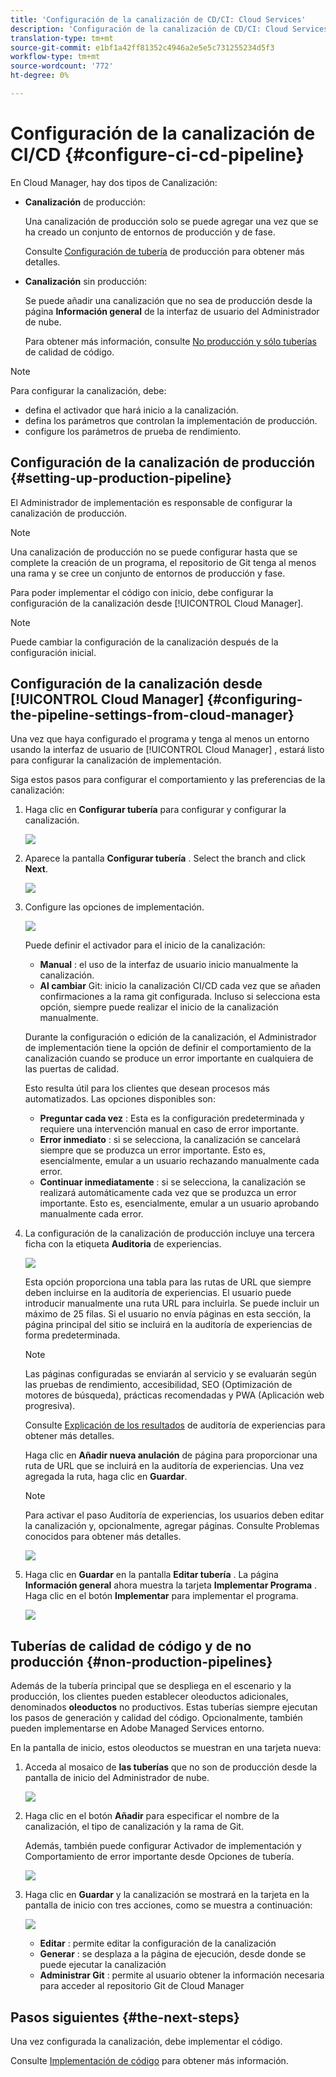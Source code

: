 ```yaml
---
title: 'Configuración de la canalización de CD/CI: Cloud Services'
description: 'Configuración de la canalización de CD/CI: Cloud Services'
translation-type: tm+mt
source-git-commit: e1bf1a42ff81352c4946a2e5e5c731255234d5f3
workflow-type: tm+mt
source-wordcount: '772'
ht-degree: 0%

---
```



# Configuración de la canalización de CI/CD {#configure-ci-cd-pipeline}

En Cloud Manager, hay dos tipos de Canalización:

* **Canalización** de producción:

   Una canalización de producción solo se puede agregar una vez que se ha creado un conjunto de entornos de producción y de fase.

   Consulte [Configuración de tubería](configure-pipeline.md#setting-up-the-pipeline) de producción para obtener más detalles.

* **Canalización** sin producción:

   Se puede añadir una canalización que no sea de producción desde la página **Información general** de la interfaz de usuario del Administrador de nube.

   Para obtener más información, consulte [No producción y sólo tuberías](configure-pipeline.md#non-production-pipelines) de calidad de código.

>[!NOTE]
>Para configurar la canalización, debe:
> * defina el activador que hará inicio a la canalización.
> * defina los parámetros que controlan la implementación de producción.
> * configure los parámetros de prueba de rendimiento.


## Configuración de la canalización de producción {#setting-up-production-pipeline}

El Administrador de implementación es responsable de configurar la canalización de producción.

>[!NOTE]
>Una canalización de producción no se puede configurar hasta que se complete la creación de un programa, el repositorio de Git tenga al menos una rama y se cree un conjunto de entornos de producción y fase.

Para poder implementar el código con inicio, debe configurar la configuración de la canalización desde [!UICONTROL Cloud Manager].

>[!NOTE]
>
>Puede cambiar la configuración de la canalización después de la configuración inicial.

## Configuración de la canalización desde [!UICONTROL Cloud Manager] {#configuring-the-pipeline-settings-from-cloud-manager}

Una vez que haya configurado el programa y tenga al menos un entorno usando la interfaz de usuario de [!UICONTROL Cloud Manager] , estará listo para configurar la canalización de implementación.

Siga estos pasos para configurar el comportamiento y las preferencias de la canalización:

1. Haga clic en **Configurar tubería** para configurar y configurar la canalización.

   ![](assets/set-up-pipeline1.png)

1. Aparece la pantalla **Configurar tubería** . Select the branch and click **Next**.

   ![](assets/setup-pipeline-1.png)

1. Configure las opciones de implementación.

   ![](assets/setup-pipeline-2.png)

   Puede definir el activador para el inicio de la canalización:

   * **Manual** : el uso de la interfaz de usuario inicio manualmente la canalización.
   * **Al cambiar** Git: inicio la canalización CI/CD cada vez que se añaden confirmaciones a la rama git configurada. Incluso si selecciona esta opción, siempre puede realizar el inicio de la canalización manualmente.

   Durante la configuración o edición de la canalización, el Administrador de implementación tiene la opción de definir el comportamiento de la canalización cuando se produce un error importante en cualquiera de las puertas de calidad.

   Esto resulta útil para los clientes que desean procesos más automatizados. Las opciones disponibles son:

   * **Preguntar cada vez** : Esta es la configuración predeterminada y requiere una intervención manual en caso de error importante.
   * **Error inmediato** : si se selecciona, la canalización se cancelará siempre que se produzca un error importante. Esto es, esencialmente, emular a un usuario rechazando manualmente cada error.
   * **Continuar inmediatamente** : si se selecciona, la canalización se realizará automáticamente cada vez que se produzca un error importante. Esto es, esencialmente, emular a un usuario aprobando manualmente cada error.


1. La configuración de la canalización de producción incluye una tercera ficha con la etiqueta **Auditoria** de experiencias.

   ![](assets/content-audit-1.png)

   Esta opción proporciona una tabla para las rutas de URL que siempre deben incluirse en la auditoría de experiencias. El usuario puede introducir manualmente una ruta URL para incluirla. Se puede incluir un máximo de 25 filas. Si el usuario no envía páginas en esta sección, la página principal del sitio se incluirá en la auditoría de experiencias de forma predeterminada.

   >[!NOTE]
   > Las páginas configuradas se enviarán al servicio y se evaluarán según las pruebas de rendimiento, accesibilidad, SEO (Optimización de motores de búsqueda), prácticas recomendadas y PWA (Aplicación web progresiva).

   Consulte [Explicación de los resultados](/help/implementing/cloud-manager/experience-audit-testing.md) de auditoría de experiencias para obtener más detalles.

   Haga clic en **Añadir nueva anulación** de página para proporcionar una ruta de URL que se incluirá en la auditoría de experiencias. Una vez agregada la ruta, haga clic en **Guardar**.

   >[!NOTE]
   >Para activar el paso Auditoría de experiencias, los usuarios deben editar la canalización y, opcionalmente, agregar páginas. Consulte Problemas [](/help/release-notes/release-notes-cloud/release-notes-current.md#known-issues-cm) conocidos para obtener más detalles.

   ![](assets/content-audit2.png)

1. Haga clic en **Guardar** en la pantalla **Editar tubería** . La página **Información general** ahora muestra la tarjeta **Implementar Programa** . Haga clic en el botón **Implementar** para implementar el programa.

   ![](assets/configure-pipeline5.png)


## Tuberías de calidad de código y de no producción {#non-production-pipelines}

Además de la tubería principal que se despliega en el escenario y la producción, los clientes pueden establecer oleoductos adicionales, denominados **oleoductos** no productivos. Estas tuberías siempre ejecutan los pasos de generación y calidad del código. Opcionalmente, también pueden implementarse en Adobe Managed Services entorno.

En la pantalla de inicio, estos oleoductos se muestran en una tarjeta nueva:

1. Acceda al mosaico de **las tuberías** que no son de producción desde la pantalla de inicio del Administrador de nube.

   ![](assets/configure-pipeline6.png)

1. Haga clic en el botón **Añadir** para especificar el nombre de la canalización, el tipo de canalización y la rama de Git.

   Además, también puede configurar Activador de implementación y Comportamiento de error importante desde Opciones de tubería.

   ![](assets/non-prod-pipe1.png)

1. Haga clic en **Guardar** y la canalización se mostrará en la tarjeta en la pantalla de inicio con tres acciones, como se muestra a continuación:

   ![](assets/configure-pipeline8.png)

   * **Editar** : permite editar la configuración de la canalización
   * **Generar** : se desplaza a la página de ejecución, desde donde se puede ejecutar la canalización
   * **Administrar Git** : permite al usuario obtener la información necesaria para acceder al repositorio Git de Cloud Manager

## Pasos siguientes {#the-next-steps}

Una vez configurada la canalización, debe implementar el código.

Consulte [Implementación de código](deploy-code.md) para obtener más información.
